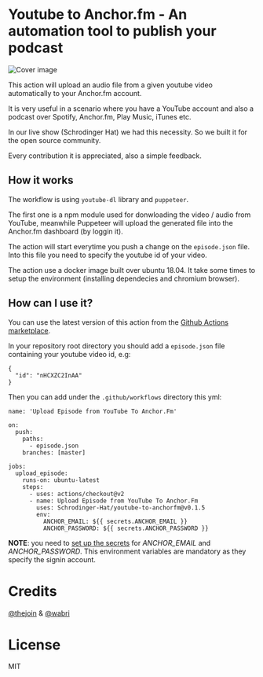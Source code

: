 # Youtube to Anchor.fm - An automation tool to publish your podcast

![Cover image](https://raw.githubusercontent.com/Schrodinger-Hat/youtube-to-anchorfm/master/assets/img/cover.png "Cover image")

This action will upload an audio file from a given youtube video automatically to your Anchor.fm account.

It is very useful in a scenario where you have a YouTube account and also a podcast over Spotify, Anchor.fm, Play Music, iTunes etc.

In our live show (Schrodinger Hat) we had this necessity. So we built it for the open source community.

Every contribution it is appreciated, also a simple feedback.

## How it works

The workflow is using `youtube-dl` library and `puppeteer`.

The first one is a npm module used for donwloading the video / audio from YouTube, meanwhile Puppeteer will upload the generated file into the Anchor.fm dashboard (by loggin it).

The action will start everytime you push a change on the `episode.json` file. Into this file you need to specify the youtube id of your video.

The action use a docker image built over ubuntu 18.04. It take some times to setup the environment (installing dependecies and chromium browser).

## How can I use it?

You can use the latest version of this action from the [Github Actions marketplace](https://github.com/marketplace/actions/upload-episode-from-youtube-to-anchor-fm).

In your repository root directory you should add a `episode.json` file containing your youtube video id, e.g:
```
{
  "id": "nHCXZC2InAA"
}
```

Then you can add under the `.github/workflows` directory this yml:

```
name: 'Upload Episode from YouTube To Anchor.Fm'

on:
  push:
    paths: 
      - episode.json
    branches: [master]

jobs:
  upload_episode:
    runs-on: ubuntu-latest
    steps:
      - uses: actions/checkout@v2
      - name: Upload Episode from YouTube To Anchor.Fm
        uses: Schrodinger-Hat/youtube-to-anchorfm@v0.1.5
        env:
          ANCHOR_EMAIL: ${{ secrets.ANCHOR_EMAIL }}
          ANCHOR_PASSWORD: ${{ secrets.ANCHOR_PASSWORD }}
```

**NOTE**: you need to [set up the secrets](https://docs.github.com/en/free-pro-team@latest/actions/reference/encrypted-secrets#creating-encrypted-secrets-for-a-repository) for *ANCHOR_EMAIL* and *ANCHOR_PASSWORD*. This environment variables are mandatory as they specify the signin account.


# Credits

[@thejoin](https://github.com/thejoin95) & [@wabri](https://github.com/wabri)


# License

MIT
